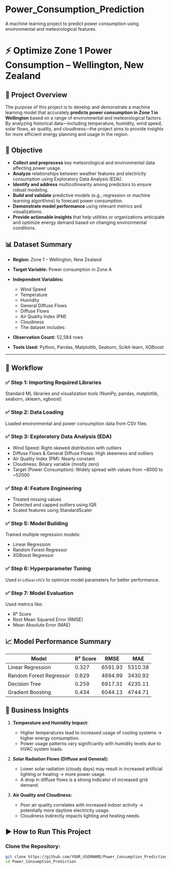 # Power_Consumption_Prediction
A machine learning project to predict power consumption using environmental and meteorological features.

# ⚡ Optimize Zone 1 Power Consumption – Wellington, New Zealand

## 📌 Project Overview

The purpose of this project is to develop and demonstrate a machine learning model that accurately **predicts power consumption in Zone 1 in Wellington** based on a range of environmental and meteorological factors. By analyzing historical data—including temperature, humidity, wind speed, solar flows, air quality, and cloudiness—the project aims to provide insights for more efficient energy planning and usage in the region.

## 🎯 Objective

- **Collect and preprocess** key meteorological and environmental data affecting power usage.
- **Analyze** relationships between weather features and electricity consumption using Exploratory Data Analysis (EDA).
- **Identify and address** multicollinearity among predictors to ensure robust modeling.
- **Build and validate** predictive models (e.g., regression or machine learning algorithms) to forecast power consumption.
- **Demonstrate model performance** using relevant metrics and visualizations.
- **Provide actionable insights** that help utilities or organizations anticipate and optimize energy demand based on changing environmental conditions.

## 📊 Dataset Summary

- **Region:** Zone 1 – Wellington, New Zealand
- **Target Variable:** Power consumption in Zone A
- **Independent Variables:**  
  - Wind Speed
  - Temperature
  - Humidity
  - General Diffuse Flows  
  - Diffuse Flows  
  - Air Quality Index (PM)  
  - Cloudiness
  - The dataset includes:

- **Observation Count:** 52,584 rows  
- **Tools Used:** Python, Pandas, Matplotlib, Seaborn, Scikit-learn, XGBoost

---

## 🧪 Workflow

### ✅ Step 1: Importing Required Libraries  
Standard ML libraries and visualization tools (NumPy, pandas, matplotlib, seaborn, sklearn, xgboost)

### ✅ Step 2: Data Loading  
Loaded environmental and power consumption data from CSV files.

### ✅ Step 3: Exploratory Data Analysis (EDA)  
- Wind Speed: Right-skewed distribution with outliers  
- Diffuse Flows & General Diffuse Flows: High skewness and outliers  
- Air Quality Index (PM): Nearly constant  
- Cloudiness: Binary variable (mostly zero)  
- Target (Power Consumption): Widely spread with values from ~8000 to ~52000  

### ✅ Step 4: Feature Engineering  
- Treated missing values  
- Detected and capped outliers using IQR  
- Scaled features using StandardScaler  
  
### ✅ Step 5: Model Building  
Trained multiple regression models:
- Linear Regression  
- Random Forest Regressor  
- XGBoost Regressor  

### ✅ Step 6: Hyperparameter Tuning  
Used `GridSearchCV` to optimize model parameters for better performance.

### ✅ Step 7: Model Evaluation  
Used metrics like:
- R² Score  
- Root Mean Squared Error (RMSE)  
- Mean Absolute Error (MAE)  


## 📈 Model Performance Summary

| Model                 | R² Score | RMSE     | MAE      |
|-----------------------|----------|----------|----------|
| Linear Regression      | 0.327   | 6591.93  | 5310.38  |
| Random Forest Regressor| 0.629   | 4894.99  | 3430.92  |
| Decision Tree          |0.259    | 6917.31  |4235.11   |
| Gradient Boosting      | 0.434   | 6044.13  | 4744.71  |


## 📌 Business Insights

1. **Temperature and Humidity Impact:**
   - Higher temperatures lead to increased usage of cooling systems → higher energy consumption.
   - Power usage patterns vary significantly with humidity levels due to HVAC system loads.

2. **Solar Radiation Flows (Diffuse and General):**
   - Lower solar radiation (cloudy days) may result in increased artificial lighting or heating → more power usage.
   - A drop in diffuse flows is a strong indicator of increased grid demand.

3. **Air Quality and Cloudiness:**
   - Poor air quality correlates with increased indoor activity → potentially more daytime electricity usage.
   - Cloudiness indirectly impacts lighting and heating needs.



## ▶️ How to Run This Project

### Clone the Repository:
```bash
git clone https://github.com/YOUR_USERNAME/Power_Consumption_Prediction.git
cd Power_Consumption_Prediction


  
